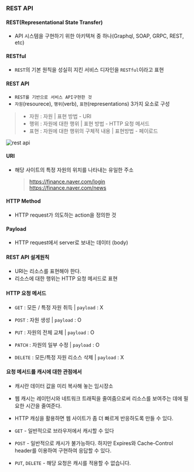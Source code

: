 ### **REST API**

#### **REST(Representational State Transfer)**

- API 시스템을 구현하기 위한 아키텍쳐 중 하나(Graphql, SOAP, GRPC, REST, etc)

#### **RESTful**

- `REST`의 기본 원칙을 성실히 지킨 서비스 디자인을 `RESTful`이라고 표현

#### **REST API**

- `REST를 기반으로 서비스 API구현한 것`
- `자원`(resourece), `행위`(verb), `표현`(representations) 3가지 요소로 구성

> - 자원 : 자원 | 표현 방법 - URI
> - 행위 : 자원에 대한 행위 | 표현 방법 - HTTP 요청 메서드
> - 표현 : 자원에 대한 행위의 구체적 내용 | 표현방법 - 페이로드

  <img src="https://media.vlpt.us/images/jujihong2/post/5d4c812c-a65f-49de-86cc-f40e78510084/%E1%84%89%E1%85%B3%E1%84%8F%E1%85%B3%E1%84%85%E1%85%B5%E1%86%AB%E1%84%89%E1%85%A3%E1%86%BA%202022-01-26%20%E1%84%8B%E1%85%A9%E1%84%8C%E1%85%A5%E1%86%AB%2010.52.36.png" alt="rest api"/>

#### **URI**

- 해당 사이트의 특정 자원의 위치를 나타내는 유일한 주소
  > https://finance.naver.com/login<br>https://finance.naver.com/news

#### **HTTP Method**

- HTTP request가 의도하는 action을 정의한 것

#### **Payload**

- HTTP request에서 server로 보내는 데이터 (body)

#### **REST API 설계원칙**

- URI는 리소스를 표현해야 한다.
- 리소스에 대한 행위는 HTTP 요청 메서드로 표현

#### **HTTP 요청 메서드**

- `GET` : 모든 / 특정 자원 취득 | `payload` : X

- `POST` : 자원 생성 | `payload` : O

- `PUT` : 자원의 전체 교체 | `payload` : O

- `PATCH` : 자원의 일부 수정 | `payload` : O

- `DELETE` : 모든/특정 자원 리소스 삭제 | `payload` : X

#### **요청 메서드를 캐시에 대한 관점에서**

- 캐시란 데이터 값을 미리 복사해 놓는 임시장소
- 웹 캐시는 레이턴시와 네트워크 트래픽을 줄여줌으로써 리소스를 보여주는 데에 필요한 시간을 줄여준다.
- HTTP 캐싱을 활용하면 웹 사이트가 좀 더 빠르게 반응하도록 만들 수 있다.

- `GET` - 일반적으로 브라우저에서 캐시할 수 있다

- `POST` - 일반적으로 캐시가 불가능하다. 하지만 Expires와 Cache-Control header를 이용하여 구현하여 응답할 수 있다.

- `PUT`, `DELETE` - 해당 요청은 캐시를 적용할 수 없습니다.
